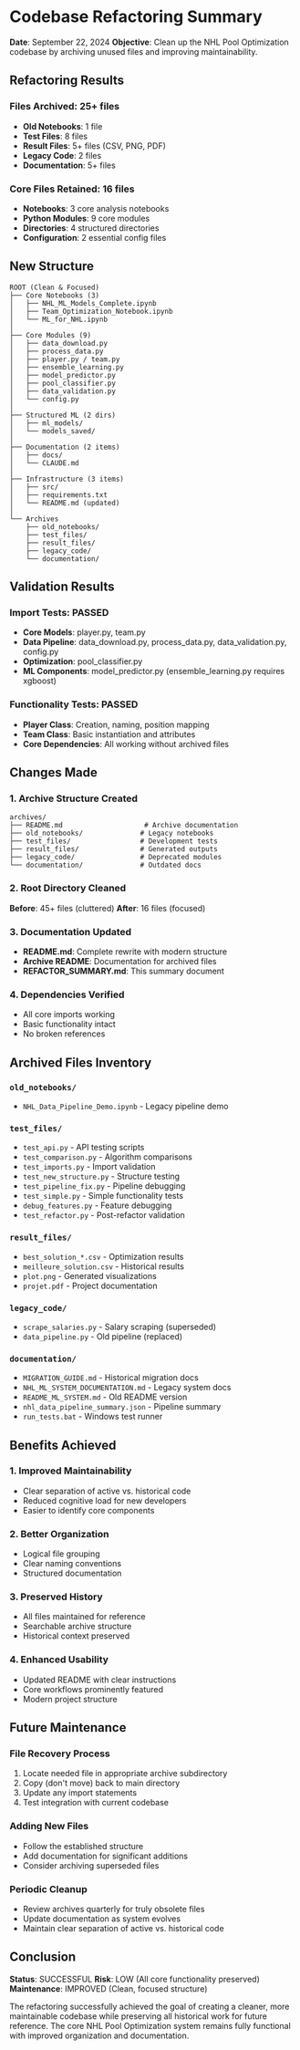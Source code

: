 # Codebase Refactoring Summary

**Date**: September 22, 2024
**Objective**: Clean up the NHL Pool Optimization codebase by archiving unused files and improving maintainability.

## Refactoring Results

### Files Archived: 25+ files
- **Old Notebooks**: 1 file
- **Test Files**: 8 files
- **Result Files**: 5+ files (CSV, PNG, PDF)
- **Legacy Code**: 2 files
- **Documentation**: 5+ files

### Core Files Retained: 16 files
- **Notebooks**: 3 core analysis notebooks
- **Python Modules**: 9 core modules
- **Directories**: 4 structured directories
- **Configuration**: 2 essential config files

## New Structure

```
ROOT (Clean & Focused)
├── Core Notebooks (3)
│   ├── NHL_ML_Models_Complete.ipynb
│   ├── Team_Optimization_Notebook.ipynb
│   └── ML_for_NHL.ipynb
│
├── Core Modules (9)
│   ├── data_download.py
│   ├── process_data.py
│   ├── player.py / team.py
│   ├── ensemble_learning.py
│   ├── model_predictor.py
│   ├── pool_classifier.py
│   ├── data_validation.py
│   └── config.py
│
├── Structured ML (2 dirs)
│   ├── ml_models/
│   └── models_saved/
│
├── Documentation (2 items)
│   ├── docs/
│   └── CLAUDE.md
│
├── Infrastructure (3 items)
│   ├── src/
│   ├── requirements.txt
│   └── README.md (updated)
│
└── Archives
    ├── old_notebooks/
    ├── test_files/
    ├── result_files/
    ├── legacy_code/
    └── documentation/
```

## Validation Results

### Import Tests: PASSED
- **Core Models**: player.py, team.py
- **Data Pipeline**: data_download.py, process_data.py, data_validation.py, config.py
- **Optimization**: pool_classifier.py
- **ML Components**: model_predictor.py (ensemble_learning.py requires xgboost)

### Functionality Tests: PASSED
- **Player Class**: Creation, naming, position mapping
- **Team Class**: Basic instantiation and attributes
- **Core Dependencies**: All working without archived files

## Changes Made

### 1. Archive Structure Created
```
archives/
├── README.md                    # Archive documentation
├── old_notebooks/              # Legacy notebooks
├── test_files/                 # Development tests
├── result_files/               # Generated outputs
├── legacy_code/                # Deprecated modules
└── documentation/              # Outdated docs
```

### 2. Root Directory Cleaned
**Before**: 45+ files (cluttered)
**After**: 16 files (focused)

### 3. Documentation Updated
- **README.md**: Complete rewrite with modern structure
- **Archive README**: Documentation for archived files
- **REFACTOR_SUMMARY.md**: This summary document

### 4. Dependencies Verified
- All core imports working
- Basic functionality intact
- No broken references

## Archived Files Inventory

### `old_notebooks/`
- `NHL_Data_Pipeline_Demo.ipynb` - Legacy pipeline demo

### `test_files/`
- `test_api.py` - API testing scripts
- `test_comparison.py` - Algorithm comparisons
- `test_imports.py` - Import validation
- `test_new_structure.py` - Structure testing
- `test_pipeline_fix.py` - Pipeline debugging
- `test_simple.py` - Simple functionality tests
- `debug_features.py` - Feature debugging
- `test_refactor.py` - Post-refactor validation

### `result_files/`
- `best_solution_*.csv` - Optimization results
- `meilleure_solution.csv` - Historical results
- `plot.png` - Generated visualizations
- `projet.pdf` - Project documentation

### `legacy_code/`
- `scrape_salaries.py` - Salary scraping (superseded)
- `data_pipeline.py` - Old pipeline (replaced)

### `documentation/`
- `MIGRATION_GUIDE.md` - Historical migration docs
- `NHL_ML_SYSTEM_DOCUMENTATION.md` - Legacy system docs
- `README_ML_SYSTEM.md` - Old README version
- `nhl_data_pipeline_summary.json` - Pipeline summary
- `run_tests.bat` - Windows test runner

## Benefits Achieved

### 1. **Improved Maintainability**
- Clear separation of active vs. historical code
- Reduced cognitive load for new developers
- Easier to identify core components

### 2. **Better Organization**
- Logical file grouping
- Clear naming conventions
- Structured documentation

### 3. **Preserved History**
- All files maintained for reference
- Searchable archive structure
- Historical context preserved

### 4. **Enhanced Usability**
- Updated README with clear instructions
- Core workflows prominently featured
- Modern project structure

## Future Maintenance

### File Recovery Process
1. Locate needed file in appropriate archive subdirectory
2. Copy (don't move) back to main directory
3. Update any import statements
4. Test integration with current codebase

### Adding New Files
- Follow the established structure
- Add documentation for significant additions
- Consider archiving superseded files

### Periodic Cleanup
- Review archives quarterly for truly obsolete files
- Update documentation as system evolves
- Maintain clear separation of active vs. historical code

## Conclusion

**Status**: SUCCESSFUL
**Risk**: LOW (All core functionality preserved)
**Maintenance**: IMPROVED (Clean, focused structure)

The refactoring successfully achieved the goal of creating a cleaner, more maintainable codebase while preserving all historical work for future reference. The core NHL Pool Optimization system remains fully functional with improved organization and documentation.